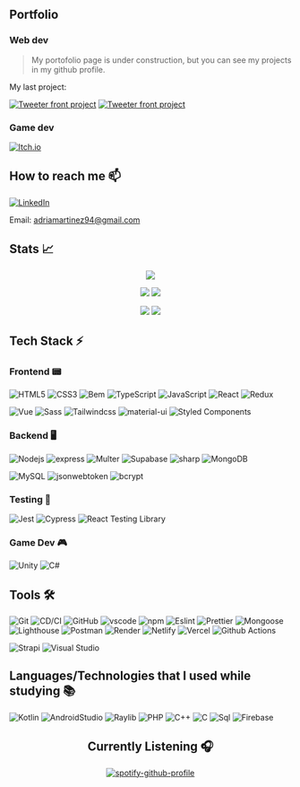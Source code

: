 <div style="text-align: center;>

![Adrià Martínez card name](https://cardivo.vercel.app/api?name=Adrià%20Martínez&description=Full%20stack%20and%20game%20developer&image=https://cdn.dribbble.com/users/4048081/screenshots/12201146/media/393af3a5c5fdeabe338fbe745a198551.gif&backgroundColor=%23e9e9e9)

</div>

## Portfolio

### Web dev

> My portofolio page is under construction, but you can see my projects in my github profile.

My last project:

[![Tweeter front project](https://github-readme-stats.vercel.app/api/pin/?username=Jacky16&repo=Tweeter-Front)](https://github.com/anuraghazra/github-readme-stats)
[![Tweeter front project](https://github-readme-stats.vercel.app/api/pin/?username=Jacky16&repo=Tweeter-Back)](https://github.com/anuraghazra/github-readme-stats)

### Game dev

[![Itch.io](https://img.shields.io/badge/itch.io-%23FA5C5C.svg?style=for-the-badge&logo=itch.io&logoColor=white)](https://qimdev.itch.io/)

## How to reach me 📫

[![LinkedIn](https://img.shields.io/badge/LinkedIn-%230077B5.svg?style=for-the-badge&logo=linkedin&logoColor=white)](https://www.linkedin.com/in/adri%C3%A0-mart%C3%ADnez-garc%C3%ADa-719956158/)

Email: adriamartinez94@gmail.com

## Stats 📈

<div style="text-align: center; display:flex align-items:center;">

![](http://github-profile-summary-cards.vercel.app/api/cards/profile-details?username=Jacky16&theme=monokai&count_private=true)

![](http://github-profile-summary-cards.vercel.app/api/cards/repos-per-language?username=Jacky16&theme=monokai)
![](http://github-profile-summary-cards.vercel.app/api/cards/most-commit-language?username=Jacky16&theme=monokai)

![](http://github-profile-summary-cards.vercel.app/api/cards/stats?username=Jacky16&theme=monokai)
![](http://github-profile-summary-cards.vercel.app/api/cards/productive-time?username=Jacky16&theme=monokai&utcOffset=8)

</div>

## Tech Stack ⚡

### Frontend 📟

![HTML5](https://img.shields.io/badge/html5-%23E34F26.svg?style=for-the-badge&logo=html5&logoColor=white)
![CSS3](https://img.shields.io/badge/css3-%231572B6.svg?style=for-the-badge&logo=css3&logoColor=white)
![Bem](https://img.shields.io/badge/bem-%23DB7093.svg?style=for-the-badge&logo=bem&logoColor=white)
![TypeScript](https://img.shields.io/badge/typescript-%23007ACC.svg?style=for-the-badge&logo=typescript&logoColor=white)
![JavaScript](https://img.shields.io/badge/javascript-%23323330.svg?style=for-the-badge&logo=javascript&logoColor=%23F7DF1E)
![React](https://img.shields.io/badge/react-%2320232a.svg?style=for-the-badge&logo=react&logoColor=%2361DAFB)
![Redux](https://img.shields.io/badge/redux-%23593d88.svg?style=for-the-badge&logo=redux&logoColor=white)

![Vue](https://img.shields.io/badge/vue-%2320232a.svg?style=for-the-badge&logo=vue.js&logoColor=%234FC08D)
![Sass](https://img.shields.io/badge/sass-%23CC6699.svg?style=for-the-badge&logo=sass&logoColor=white)
![Tailwindcss](https://img.shields.io/badge/tailwindcss-%2338B2AC.svg?style=for-the-badge&logo=tailwind-css&logoColor=white)
![material-ui](https://img.shields.io/badge/material--ui-%230081CB.svg?style=for-the-badge&logo=material-ui&logoColor=white)
![Styled Components](https://img.shields.io/badge/styled--components-%23DB7093.svg?style=for-the-badge&logo=styled-components&logoColor=white)

### Backend 🖥️

![Nodejs](https://img.shields.io/badge/nodejs-%23339933.svg?style=for-the-badge&logo=node.js&logoColor=white)
![express](https://img.shields.io/badge/express-%23404d59.svg?style=for-the-badge)
![Multer](https://img.shields.io/badge/multer-%23404d59.svg?style=for-the-badge)
![Supabase](https://img.shields.io/badge/supabase-%2347A248.svg?style=for-the-badge&logo=supabase&logoColor=white)
![sharp](https://img.shields.io/badge/sharp-%23404d59.svg?style=for-the-badge)
![MongoDB](https://img.shields.io/badge/mongodb-%2347A248.svg?style=for-the-badge&logo=mongodb&logoColor=white)

![MySQL](https://img.shields.io/badge/mysql-%2300f.svg?style=for-the-badge&logo=mysql&logoColor=white)
![jsonwebtoken](https://img.shields.io/badge/jsonwebtoken-%23404d59.svg?style=for-the-badge)
![bcrypt](https://img.shields.io/badge/bcrypt-%23404d59.svg?style=for-the-badge)

### Testing 🧪

![Jest](https://img.shields.io/badge/jest-%23C21325.svg?style=for-the-badge&logo=jest&logoColor=white)
![Cypress](https://img.shields.io/badge/cypress-%23000.svg?style=for-the-badge&logo=cypress&logoColor=white)
![React Testing Library](https://img.shields.io/badge/react--testing--library-%23E33332.svg?style=for-the-badge&logo=testing-library&logoColor=white)

### Game Dev 🎮

![Unity](https://img.shields.io/badge/unity-%23000000.svg?style=for-the-badge&logo=unity&logoColor=white)
![C#](https://img.shields.io/badge/c%23-%23239120.svg?style=for-the-badge&logo=c-sharp&logoColor=white)

## Tools 🛠️

![Git](https://img.shields.io/badge/git-%23F05033.svg?style=for-the-badge&logo=git&logoColor=white)
![CD/CI](https://img.shields.io/badge/cd--ci-%2302569B.svg?style=for-the-badge&logo=gitlab&logoColor=white)
![GitHub](https://img.shields.io/badge/github-%23121011.svg?style=for-the-badge&logo=github&logoColor=white)
![vscode](https://img.shields.io/badge/vscode-%23007ACC.svg?style=for-the-badge&logo=visual-studio-code&logoColor=white)
![npm](https://img.shields.io/badge/npm-CB3837?style=for-the-badge&logo=npm&logoColor=white)
![Eslint](https://img.shields.io/badge/eslint-%234B32C3.svg?style=for-the-badge&logo=eslint&logoColor=white)
![Prettier](https://img.shields.io/badge/prettier-%23F7B93E.svg?style=for-the-badge&logo=prettier&logoColor=white)
![Mongoose](https://img.shields.io/badge/mongoose-%23404d59.svg?style=for-the-badge)
![Lighthouse](https://img.shields.io/badge/lighthouse-%23F7B93E.svg?style=for-the-badge&logo=lighthouse&logoColor=white)
![Postman](https://img.shields.io/badge/postman-%23FF6C37.svg?style=for-the-badge&logo=postman&logoColor=white)
![Render](https://img.shields.io/badge/render-%23000000.svg?style=for-the-badge&logo=render&logoColor=white)
![Netlify](https://img.shields.io/badge/netlify-%2300C7B7.svg?style=for-the-badge&logo=netlify&logoColor=white)
![Vercel](https://img.shields.io/badge/vercel-%23000000.svg?style=for-the-badge&logo=vercel&logoColor=white)
![Github Actions](https://img.shields.io/badge/github--actions-%232671E5.svg?style=for-the-badge&logo=github-actions&logoColor=white)

![Strapi](https://img.shields.io/badge/strapi-%232E7EEA.svg?style=for-the-badge&logo=strapi&logo)
![Visual Studio](https://img.shields.io/badge/visual%20studio-%235C2D91.svg?style=for-the-badge&logo=visual-studio&logoColor=white)

## Languages/Technologies that I used while studying 📚

![Kotlin](https://img.shields.io/badge/kotlin-%230095D5.svg?style=for-the-badge&logo=kotlin&logoColor=white)
![AndroidStudio](https://img.shields.io/badge/androidstudio-%233DDC84.svg?style=for-the-badge&logo=android-studio&logoColor=white)
![Raylib](https://img.shields.io/badge/raylib-%23000000.svg?style=for-the-badge&logo=raylib&logoColor=white)
![PHP](https://img.shields.io/badge/php-%23777BB4.svg?style=for-the-badge&logo=php&logoColor=white)
![C++](https://img.shields.io/badge/c++-%2300599C.svg?style=for-the-badge&logo=c%2B%2B&logoColor=white)
![C](https://img.shields.io/badge/c-%2300599C.svg?style=for-the-badge&logo=c&logoColor=white)
![Sql](https://img.shields.io/badge/sql-%2300f.svg?style=for-the-badge&logo=mysql&logoColor=white)
![Firebase](https://img.shields.io/badge/firebase-%23039BE5.svg?style=for-the-badge&logo=firebase)

<div style="text-align: center;">

## Currently Listening 🎧

[![spotify-github-profile](https://spotify-github-profile.vercel.app/api/view?uid=adolfo007xd&cover_image=true&theme=default&show_offline=false&background_color=121212)](https://github.com/kittinan/spotify-github-profile)

</div>
